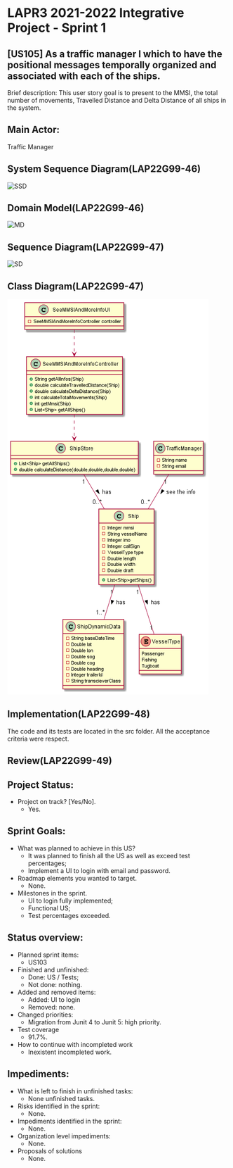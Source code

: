 LAPR3 2021-2022 Integrative Project - Sprint 1
=============================================================================

## [US105] As a traffic manager I which to have the positional messages temporally organized and associated with each of the ships.

Brief description: This user story goal is to present to the MMSI, the total number of movements, Travelled Distance and Delta Distance of all ships in the system.

## Main Actor:

Traffic Manager

## System Sequence Diagram(LAP22G99-46)

![SSD](US105-SSD.png)

## Domain Model(LAP22G99-46)

![MD](US105-MD.png)

## Sequence Diagram(LAP22G99-47)

![SD](US105-SD.png)

## Class Diagram(LAP22G99-47)

![CD](US105-CD.png)

## Implementation(LAP22G99-48)

The code and its tests are located in the src folder. All the acceptance criteria were respect.

## Review(LAP22G99-49)

## Project Status:

- Project on track? [Yes/No].
    - Yes.

## Sprint Goals:

- What was planned to achieve in this US?
    - It was planned to finish all the US as well as exceed test percentages;
    - Implement a UI to login with email and password.
- Roadmap elements you wanted to target.
    - None.
- Milestones in the sprint.
    - UI to login fully implemented;
    - Functional US;
    - Test percentages exceeded.

## Status overview:

- Planned sprint items:
    - US103
- Finished and unfinished:
    - Done: US / Tests;
    - Not done: nothing.
- Added and removed items:
    - Added: UI to login
    - Removed: none.
- Changed priorities:
    - Migration from Junit 4 to Junit 5: high priority.
- Test coverage
    - 91.7%.
- How to continue with incompleted work
    - Inexistent incompleted work.

## Impediments:

- What is left to finish in unfinished tasks:
    - None unfinished tasks.
- Risks identified in the sprint:
    - None.
- Impediments identified in the sprint:
    - None.
- Organization level impediments:
    - None.
- Proposals of solutions
    - None.